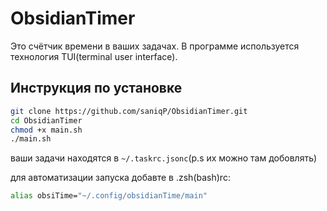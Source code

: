 # ObsidianTimer

Это счётчик времени в ваших задачах. В программе используется технология TUI(terminal user interface).

## Инструкция по установке
```zsh
git clone https://github.com/saniqP/ObsidianTimer.git
cd ObsidianTimer
chmod +x main.sh
./main.sh
```

ваши задачи находятся в ```~/.taskrc.jsonc```(p.s их можно там добовлять)

для автоматизации запуска добавте в .zsh(bash)rc:

```zsh
alias obsiTime="~/.config/obsidianTime/main"
```
